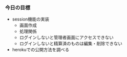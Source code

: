 ### 今日の目標
- session機能の実装
  - 画面作成
  - 処理関係
  - ログインしないと管理者画面にアクセスできない
  - ログインしないと精算済のものは編集・削除できない
- herokuでの公開方法を調べる
